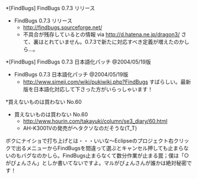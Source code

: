 *[FindBugs] FindBugs 0.7.3 リリース

* FindBugs 0.7.3 リリース
  * http://findbugs.sourceforge.net/
  * 不具合が残存しているとの情報 via http://d.hatena.ne.jp/dragon3/
さて、裏はとれていません。0.7.3で新たに対応すべき定義が増えたのかしら…。

*[FindBugs] FindBugs 0.7.3 日本語化パッチ @2004/05/19版 

* FindBugs 0.7.3 日本語化パッチ @2004/05/19版 
  * http://www.simeji.com/wiki/pukiwiki.php?FindBugs 
すばらしい。最新版を日本語化対応して下さった方がいらっしゃいます！ 

*買えないものは買わない No.60

* 買えないものは買わない No.60
  * http://www.hourin.com/takayuki/column/se3_diary/60.html
  * AH-K3001Vの発売がヘタクソなのだそうな(T_T)

ボクにナイショで打ち上げとは・・・いいな～Eclipseのプロジェクト右クリックで出るメニューからFindBugsを間違って選ぶとキャンセル押しても止まらないのもバグなのかしら。FindBugs止まらなくて数分作業が止まる罠；僕は「○がぴょんさん」としか書いてないですよ。マルがぴょんさんが誰かは絶対秘密です！
